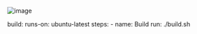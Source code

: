 
![image](https://github.com/user-attachments/assets/2984a5d3-d563-49dc-80f1-8123f17ba361)

  build:
    runs-on: ubuntu-latest
    steps:
      - name: Build
        run: ./build.sh
